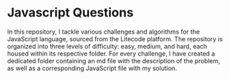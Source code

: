 # Javascript Questions

In this repository, I tackle various challenges and algorithms for the JavaScript language, sourced from the Litecode platform. The repository is organized into three levels of difficulty: easy, medium, and hard, each housed within its respective folder. For every challenge, I have created a dedicated folder containing an md file with the description of the problem, as well as a corresponding JavaScript file with my solution.

